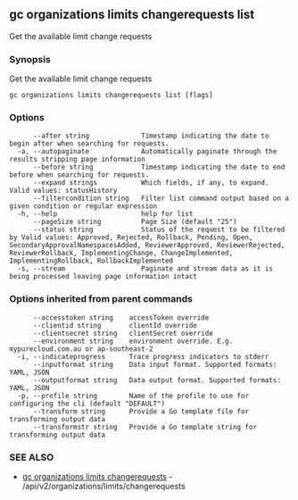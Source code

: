 ## gc organizations limits changerequests list

Get the available limit change requests

### Synopsis

Get the available limit change requests

```
gc organizations limits changerequests list [flags]
```

### Options

```
      --after string             Timestamp indicating the date to begin after when searching for requests.
  -a, --autopaginate             Automatically paginate through the results stripping page information
      --before string            Timestamp indicating the date to end before when searching for requests.
      --expand strings           Which fields, if any, to expand. Valid values: statusHistory
      --filtercondition string   Filter list command output based on a given condition or regular expression
  -h, --help                     help for list
      --pageSize string          Page Size (default "25")
      --status string            Status of the request to be filtered by Valid values: Approved, Rejected, Rollback, Pending, Open, SecondaryApprovalNamespacesAdded, ReviewerApproved, ReviewerRejected, ReviewerRollback, ImplementingChange, ChangeImplemented, ImplementingRollback, RollbackImplemented
  -s, --stream                   Paginate and stream data as it is being processed leaving page information intact
```

### Options inherited from parent commands

```
      --accesstoken string    accessToken override
      --clientid string       clientId override
      --clientsecret string   clientSecret override
      --environment string    environment override. E.g. mypurecloud.com.au or ap-southeast-2
  -i, --indicateprogress      Trace progress indicators to stderr
      --inputformat string    Data input format. Supported formats: YAML, JSON
      --outputformat string   Data output format. Supported formats: YAML, JSON
  -p, --profile string        Name of the profile to use for configuring the cli (default "DEFAULT")
      --transform string      Provide a Go template file for transforming output data
      --transformstr string   Provide a Go template string for transforming output data
```

### SEE ALSO

* [gc organizations limits changerequests](gc_organizations_limits_changerequests.html)	 - /api/v2/organizations/limits/changerequests


